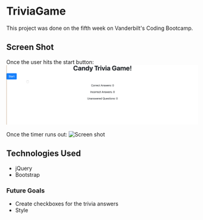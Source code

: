 # TriviaGame
This project was done on the fifth week on Vanderbilt's Coding Bootcamp. 

## Screen Shot 
Once the user hits the start button:
![Screen shot](assets/images/TriviaScreenShot2.png)

Once the timer runs out:
![Screen shot](assets/images/TrviaScreenShot3.png)

## Technologies Used
- jQuery 
- Bootstrap

### Future Goals
- Create checkboxes for the trivia answers
- Style 

